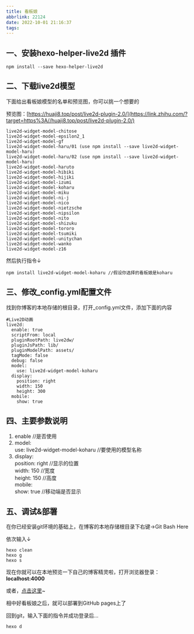 ```yaml
---
title: 看板娘
abbrlink: 22124
date: 2022-10-01 21:16:37
tags:
---
```


## 一、安装hexo-helper-live2d 插件

```text
npm install --save hexo-helper-live2d
```

## 二、下载live2d模型

下面给出看板娘模型的名单和预览图，你可以挑一个想要的

预览图：[https://huaji8.top/post/live2d-plugin-2.0/](https://link.zhihu.com/?target=https%3A//huaji8.top/post/live2d-plugin-2.0/)

```text
live2d-widget-model-chitose
live2d-widget-model-epsilon2_1
live2d-widget-model-gf
live2d-widget-model-haru/01 (use npm install --save live2d-widget-model-haru)
live2d-widget-model-haru/02 (use npm install --save live2d-widget-model-haru)
live2d-widget-model-haruto
live2d-widget-model-hibiki
live2d-widget-model-hijiki
live2d-widget-model-izumi
live2d-widget-model-koharu
live2d-widget-model-miku
live2d-widget-model-ni-j
live2d-widget-model-nico
live2d-widget-model-nietzsche
live2d-widget-model-nipsilon
live2d-widget-model-nito
live2d-widget-model-shizuku
live2d-widget-model-tororo
live2d-widget-model-tsumiki
live2d-widget-model-unitychan
live2d-widget-model-wanko
live2d-widget-model-z16
```

然后执行指令↓

```text
npm install live2d-widget-model-koharu //假设你选择的看板娘是koharu
```

## 三、修改_config.yml配置文件

找到你博客的本地存储的根目录，打开_config.yml文件，添加下面的内容

```text
#Live2D动画
live2d:
  enable: true
  scriptFrom: local
  pluginRootPath: live2dw/
  pluginJsPath: lib/
  pluginModelPath: assets/
  tagMode: false
  debug: false
  model:
    use: live2d-widget-model-koharu 
  display:
    position: right 
    width: 150
    height: 300
  mobile:
    show: true
```

## 四、主要参数说明

1. enable //是否使用
2. model:  
   use: live2d-widget-model-koharu //要使用的模型名称
3. display:  
   position: right //显示的位置  
   width: 150 //宽度  
   height: 150 //高度  
   mobile:  
   show: true //移动端是否显示

## 五、调试&部署

在你已经安装git环境的基础上，在博客的本地存储根目录下右键->Git Bash Here

依次输入↓

```text
hexo clean
hexo g
hexo s
```

现在你就可以在本地预览一下自己的博客精灵啦，打开浏览器登录：**localhost:4000**

或者，[点击这里](https://link.zhihu.com/?target=http%3A//localhost%3A4000/)~

相中好看板娘之后，就可以部署到GitHub pages上了

回到git，输入下面的指令并成功登录后...

```text
hexo d
```
